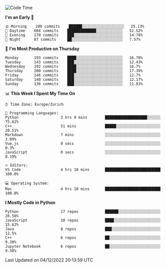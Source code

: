 <!--START_SECTION:waka-->
![Code Time](http://img.shields.io/badge/Code%20Time-2%2C485%20hrs%2015%20mins-blue)

**I'm an Early 🐤** 

```text
🌞 Morning    289 commits    ██████░░░░░░░░░░░░░░░░░░░   25.13% 
🌆 Daytime    604 commits    █████████████░░░░░░░░░░░░   52.52% 
🌃 Evening    170 commits    ███░░░░░░░░░░░░░░░░░░░░░░   14.78% 
🌙 Night      87 commits     ██░░░░░░░░░░░░░░░░░░░░░░░   7.57%

```
📅 **I'm Most Productive on Thursday** 

```text
Monday       193 commits    ████░░░░░░░░░░░░░░░░░░░░░   16.78% 
Tuesday      143 commits    ███░░░░░░░░░░░░░░░░░░░░░░   12.43% 
Wednesday    192 commits    ████░░░░░░░░░░░░░░░░░░░░░   16.7% 
Thursday     200 commits    ████░░░░░░░░░░░░░░░░░░░░░   17.39% 
Friday       146 commits    ███░░░░░░░░░░░░░░░░░░░░░░   12.7% 
Saturday     140 commits    ███░░░░░░░░░░░░░░░░░░░░░░   12.17% 
Sunday       136 commits    ███░░░░░░░░░░░░░░░░░░░░░░   11.83%

```


📊 **This Week I Spent My Time On** 

```text
⌚︎ Time Zone: Europe/Zurich

💬 Programming Languages: 
Python                   3 hrs 9 mins        ███████████████████░░░░░░   75.62% 
C++                      51 mins             █████░░░░░░░░░░░░░░░░░░░░   20.51% 
Markdown                 7 mins              ░░░░░░░░░░░░░░░░░░░░░░░░░   3.09% 
Vue.js                   0 secs              ░░░░░░░░░░░░░░░░░░░░░░░░░   0.3% 
JavaScript               0 secs              ░░░░░░░░░░░░░░░░░░░░░░░░░   0.19%

🔥 Editors: 
VS Code                  4 hrs 10 mins       █████████████████████████   100.0%

💻 Operating System: 
Mac                      4 hrs 10 mins       █████████████████████████   100.0%

```

**I Mostly Code in Python** 

```text
Python                   17 repos            ██████░░░░░░░░░░░░░░░░░░░   26.56% 
JavaScript               10 repos            ████░░░░░░░░░░░░░░░░░░░░░   15.62% 
Java                     8 repos             ███░░░░░░░░░░░░░░░░░░░░░░   12.5% 
C++                      6 repos             ██░░░░░░░░░░░░░░░░░░░░░░░   9.38% 
Jupyter Notebook         6 repos             ██░░░░░░░░░░░░░░░░░░░░░░░   9.38%

```



 Last Updated on 04/12/2022 20:13:59 UTC
<!--END_SECTION:waka-->　　
